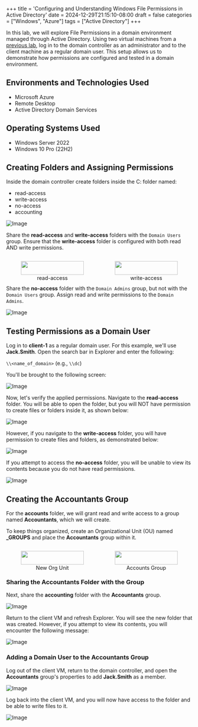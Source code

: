 +++
title = 'Configuring and Understanding Windows File Permissions in Active Directory'
date = 2024-12-29T21:15:10-08:00
draft = false
categories = ["Windows", "Azure"]
tags = ["Active Directory"]
+++

In this lab, we will explore File Permissions in a domain environment managed
through Active Directory. Using two virtual machines from a
[previous lab](../active-directory/1-installation/index.md), log in to the
domain controller as an administrator and to the client machine as a regular
domain user. This setup allows us to demonstrate how permissions are configured
and tested in a domain environment.

## Environments and Technologies Used

- Microsoft Azure
- Remote Desktop
- Active Directory Domain Services

## Operating Systems Used

- Windows Server 2022
- Windows 10 Pro (22H2)

## Creating Folders and Assigning Permissions

Inside the domain controller create folders inside the C: folder named:

- read-access
- write-access
- no-access
- accounting

![Image](https://i.imgur.com/eeOWVSr.png "Folder Creations")

Share the **read-access** and **write-access** folders with the `Domain Users`
group. Ensure that the **write-access** folder is configured with both read AND
write permissions.

<div style="display: flex; justify-content: space-between; gap: 4px;">
  <figure style="width: 50%; text-align: center;">
    <img src="https://i.imgur.com/QysGyWn.png" style="width: 100%;" />
    <figcaption>read-access</figcaption>
  </figure>
  <figure style="width: 50%; text-align: center;">
    <img src="https://i.imgur.com/e0zZb8M.png" style="width: 100%;" />
    <figcaption>write-access</figcaption>
  </figure>
</div>

Share the **no-access** folder with the `Domain Admins` group, but not with the
`Domain Users` group. Assign read and write permissions to the `Domain Admins`.

![Image](https://i.imgur.com/Y4Ahoud.png "no-access sharing permissions")

## Testing Permissions as a Domain User

Log in to **client-1** as a regular domain user. For this example, we'll use
**Jack.Smith**. Open the search bar in Explorer and enter the following:

`\\<name_of_domain>` (e.g., `\\dc`)

You'll be brought to the following screen:

![Image](https://i.imgur.com/0Q5LYWn.png "Network Share From Client Side")

Now, let's verify the applied permissions. Navigate to the **read-access**
folder. You will be able to open the folder, but you will NOT have permission to
create files or folders inside it, as shown below:

![Image](https://i.imgur.com/GTUO5Gi.png "Write Permission Denied")

However, if you navigate to the **write-access** folder, you will have
permission to create files and folders, as demonstrated below:

![Image](https://i.imgur.com/DiQTFJU.png "Read and Write Permission")

If you attempt to access the **no-access** folder, you will be unable to view
its contents because you do not have read permissions.

![Image](https://i.imgur.com/jXeiMH4.png "No Read or Write Permission")

## Creating the Accountants Group

For the **accounts** folder, we will grant read and write access to a group
named **Accountants**, which we will create.

To keep things organized, create an Organizational Unit (OU) named **\_GROUPS**
and place the **Accountants** group within it.

<div style="display: flex; justify-content: space-between; gap: 4px;">
  <figure style="width: 50%; text-align: center;">
    <img src="https://i.imgur.com/JJMOaOD.png" style="width: 100%;" />
    <figcaption>New Org Unit</figcaption>
  </figure>
  <figure style="width: 50%; text-align: center;">
    <img src="https://i.imgur.com/D3e4mCc.png" style="width: 100%;" />
    <figcaption>Accounts Group</figcaption>
  </figure>
</div>

### Sharing the Accountants Folder with the Group

Next, share the **accounting** folder with the **Accountants** group.

![Image](https://i.imgur.com/5PBeuOy.png "Accounts Folder Sharing")

Return to the client VM and refresh Explorer. You will see the new folder that
was created. However, if you attempt to view its contents, you will encounter
the following message:

![Image](https://i.imgur.com/MTWyLON.png "Unable to Access Accounting Folder")

### Adding a Domain User to the Accountants Group

Log out of the client VM, return to the domain controller, and open the
**Accountants** group's properties to add **Jack.Smith** as a member.

![Image](https://i.imgur.com/LQpHY80.png "Add Jack Smith to Accountants Group")

Log back into the client VM, and you will now have access to the folder and be
able to write files to it.

![Image](https://i.imgur.com/TdpgiuK.png "Jack Smith is now Allowed")
